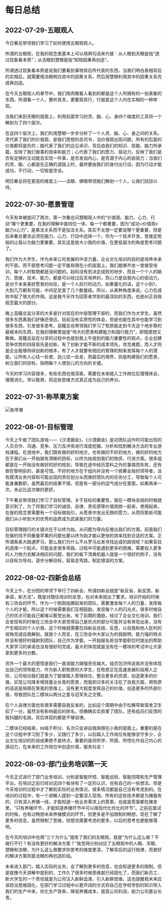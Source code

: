 # 每日总结

## 2022-07-29-五眼观人

今日秦总带领我们学习了如何使用五眼观观人。

所谓的五眼观，在我的观念里基本上可以用两句话来代替：从人眼到天眼是指“透过现象看本质”；从法眼到慧眼是指“知晓因果再创造”。

所谓透过现象看本质是说我们要看到事物背后所代表的东西，当我们明白表相背后的实相后，就需要用法眼明白其中的因果关系，然后用慧眼利用其中的因果关系完成再创造。

在今天五眼观人的章节中，我们用肉眼看人看到的都是这个人所拥有的一些表象的东西。所谓看一个人，要听其言，更要观其行，行就是这个人内在实相的一种体现。

当我们来到天眼的层面上，利用前面学习的灵、脑、心、身四个维度的工具将一个解剖为了四个层次。

在这四个层次上，我们利用慧眼一步步分析了一个人灵、脑、心、身之间的关系。灵代表了我们的价值观，是我们思想的总司令，当价值观出现问题，所有的后面的价值都将是负的；脑代表了我们的远见卓识，背后由我们的知识、技能、脑力所承载，反映了我们做事的效率和能力；心代表了我们的愿力、驱动力，反映了我们是否有足够的主动能去实现一件事，是否发自内心，是否源于内心的自驱力；当我们的灵、脑、心都是在正确的道路上时，最终要由我们的身付出行动，因为行动才能成功，不行动，一切皆是空谈。

明日秦总将在更高的维度上——法眼、佛眼带领我们解剖一个人，让我们拭目以待。

## 2022-07-30-愿景管理

今天有幸被提问了两次，第一次秦总问慧眼观人中的“价值观、脑力、心力、行动”哪个更重要，在我的理解中是四位一体、每一个都重要，因为“成功=价值观x脑力x心力”，是乘法关系而不是加法关系。其实不太想一定要说哪个更重要，但是后来秦总要求必须在脑力、心力、行动中选择一个，作为一个技术开发，思维定势般的让我以为脑力更重要，其实这是放大小我的价值，在更低层次的角度思考问题了。

我们作为大学生，作为未来公司发展的中坚力量，企业文化培训的目的是培养未来的干部，而干部思考问题一定不能局限在小的层面上。我们能够齐坐一堂接受培训，每个人的智商都是没问题的，起码没有到决定成败的地步，而且一个个人的脑力、思维、技术、能力，都是可以经过后天培养的，而心力是自我内心的驱动力，是对于未来美好愿景的向往，是一个人前行的动力，如果量化的话，这个小到1，大到几万都有可能，中间足足差了几个数量级。所以，从某种角度来说，心力在成败中起了很大的作用。这是我今天作为回答者学到的最深刻的东西，也是纠正自我观念最大的部分。

晚上高瞳总监分享的大多是针对现在的中层管理干部的，而我们作为大学生，虽然很多东西离我们好像还很远，目前没有实质性的体会，但是也能在其中也能学习到很多东西，引发很多思考。高瞳总也带领我们学习了牧原能走到今天这个地步靠的最根本的东西，在我的理解里就是“伟大的愿景构建能力和践行能力”，即既感想又敢做。高瞳总监在分享的过程中也提到我上午提到的脑力重要性的观点，企业创建竞争优势的四层首先是创新，有了创新才能不断的成本领先，攻克难题，而人才则是企业能够持续创新的根本，有了人才就要有相应的管理机制来发挥每个人的潜能，让所有人心往一处使、劲儿往一处发，而最后的境界，则是构建我们的愿景，树立我们的目标，指明每个人使劲儿的方向的关键。

今天的学习内容很多，有些东西也很深奥，需要在未来踏入工作岗位后慢慢体会，慢慢消化，学以致用，将这些思维方式真正成为自己的养分。

## 2022-07-31-称苹果方案

![称苹果](https://holon-image.oss-cn-beijing.aliyuncs.com/20220731015452gY75EA.png)

## 2022-08-01-目标管理

今天上午做了团队游戏——《沙漠掘金》。《沙漠掘金》是对团队运作时可能出现的人员合作、沟通、竞争、压力及冲突进行深度挖掘、分析和找到解决方法的专业游戏课程。在游戏中，我们既有做的好的地方，也有做的不好的地方，做的好的地方在于我们从一开始就有清晰的目标，以终为始规划我们的物资、行进方案。很多组都是在一开始没有做好的好的规划，导致在途中经历意料之外的事情而失败，还有倒在黎明前的，甚是可惜。不好的地方在于组内并没有一个统筹全局的领导者，没有摸清业务内容和可能出现的责任划分从而做好团队内的任务分工，导致每个人可能身兼数职，虽然最后的结果不错，但是有一部分的运气成分在里面，如果再来一次，未必比这次做的更好。

下午秦总带领我们学习了目标管理，关于目标的重要性，我在一模块总结的时候就意识到了，为了将我们学习的诚信、自律、责任感等价值观统一起来，使用起来，在我的观念里需要有一个目标做指引，从愿景中发出无限的愿力，从而将那些可能我们从小听到大的优秀的品质成为武装我们的力量。

目标管理践行的关键点在于以终为始，从问题为导向反推出我们的方案。前面我们在做的找不同重量苹果的问题也要以终为始才能以更快的效率找到合适的方案。正所谓条条大路通罗马，那么我们为什么不从罗马出发寻找达成的路径呢？如果盲目的选择一个起点，可能会走很多弯路，过程中可能遇到更多的困难，需要投入更多的人力物力去解决相应的问题，我们的板下清粪机器人就是一个很好的例子，没有以目标为导向，逐步分解目标，容易走弯路，制定错误的方案。

## 2022-08-02-四新会总结

今天上午，在分团的带领下举行了四新会，所谓四新会就是“新反省，新反馈，新承诺，新方法”。既是对既往培训的反思，也对未来提出了要求。培训开始的时候有三欣会的环节，作为一个刚刚组建起来的团队，需要激发每个人的力量，发挥每个人的才能，所以这个时候需要我们互相鼓励，发现每个人的闪光点，很多时候自己的优点可能自己都难以察觉出来。有了前期的激励，经过了企业文化培训，我们会发现有的时候在三欣会中大家觉得自己是优点的部分可能并没有体现出来，没有产生相应的个人价值，这个时候就需要在四新会总结、反思，以自我和他人批判的视角完成自我解剖。就我个人而言，在三欣会中大家认为的我聪明、能力强的特点并没有很好的辐射到团队，自己作为学委，一开始报名担当学委职位时提出的帮助大家学习的承诺也没有很好的完成，最大的体现就是没有在一模块的考试中让大家拿到更多的分数。

另外一个最大的感悟是我们一直说能力越强责任越大。组员包洪伟说我并没有体现出自己的领导能力，作为新入职牧原的大学生，在牧原正在高速发展阶段用人之际，公司培训我们就是为了能够踏入管理岗位，整合更多的资源，创造更多的价值，实现公司降本增效基业长青的愿景，而我却过多的关注在了自我方面，用牧原的话说是局限在笑我的思维上，没有更大程度发挥自己的价值，创造更多的外部价值，导致团队在二模块以两分之差与冠军失之交臂。

在个人自律方面也有很多需要自我反省的，比如这个周期中由于松懈导致宿舍卫生扣了一分，虽然没有影响最后的排名，但确确实实损害了团队，还有组员们反馈的我抖腿的毛病，背后体现的都是不够自律。

二模块已经结束，纠结于积分、名次只会讲自我局限在小我的层面上。重要的是在这个过程中学习到了多少，又践行了多少，以后踏入工作岗位有能够坚守多少，企业文化培训的阶段成果绝不是终点，重要的是将所学、所感、所悟化作自己内心的源动力，在未来的工作岗位中创造价值，服务社会！

## 2022-08-03-部门业务培训第一天

今天正式进行了部门业务培训，分别是智能环控、智能巡检、智能饲喂和生产管理平台。在培训之前已经对这四个板块有了一定的认识，也有自己的一些想法，但是今天培训的过程中才了解到实际的业务情况，很多情况都是自己没有考虑到的。在培训的过程中，有一个讲解人提到一定要深入现场，所有的这些技术都是为猪服务的，只有深入养猪一线，才能知道一些业务需求上的答案，也就是答案都在猪舍里，“只有养猪环节，才能知道养猪环节中可以用现代化优化的环节”。之前在面试的时候，也有过畅想未来养猪模式的环节，但更多是不加限制的畅想，现在了解了更多的信息，虽然限制了思维，但想法需要考虑的更多，以后的思考也更能够落地。

在今天的培训中也用“三个为什么”提炼了我们的五眼观，就是“为什么这么做？不做行不行？有没有更好的解决方案？”我觉得分别对应了五眼观中的人眼、天眼、慧眼和法眼，为什么这么做要求你思考的维度更深，了解背后的运行规律，而更好的解决方案则是法眼的再创造阶段。

未来进入部门，踏入实际的业务，会了解到更多的信息，也会知道更多的限制，但是就像今天讲解中提到的，工作久了很多时候思维就已经固化了，而我们新员工、新大学生的一个责任就是为公司注入新鲜血液、引入新鲜思维，这也提醒我未来应该防治思维固化，在部门学习过程中以更开阔的方式将自己在学校学到的知识带入我们的生产中来，优化生产效率，降低养猪成本，提高公司利润，助力公司基业长青。